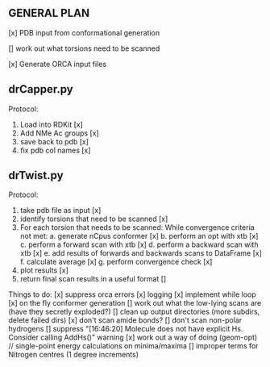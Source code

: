 ## GENERAL PLAN

[x] PDB input from conformational generation

[] work out what torsions need to be scanned

[x] Generate ORCA input files 

## drCapper.py
Protocol:
1. Load into RDKit [x]
2. Add NMe Ac groups [x]
3. save back to pdb [x]
4. fix pdb col names [x]

## drTwist.py
Protocol: 
1. take pdb file as input [x]          
2. identify torsions that need to be scanned [x]
3. For each torsion that needs to be scanned: 
    While convergence criteria not met:
        a. generate nCpus conformer                                 [x]
        b. perform an opt with xtb                                  [x]
        c. perform a forward scan with xtb                          [x]
        d. perform a backward scan with xtb                         [x]
        e. add results of forwards and backwards scans to DataFrame [x]
        f. calculate average                                        [x]
        g. perform convergence check                                [x]
4. plot results [x]
5. return final scan results in a useful format []

Things to do:
[x] suppress orca errors
[x] logging
[x] implement while loop
[x] on the fly conformer generation
[] work out what the low-lying scans are (have they secretly exploded?)
[] clean up output directories (more subdirs, delete failed dirs)
[x] don't scan amide bonds?
[] don't scan non-polar hydrogens
[] suppress "[16:46:20] Molecule does not have explicit Hs. Consider calling AddHs()" warning
[x] work out a way of doing (geom-opt) // single-point energy calculations on minima/maxima
[] improper terms for Nitrogen centres (1 degree increments)